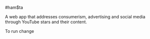 #ham$ta

A web app that addresses consumerism, advertising and social media through YouTube stars and their content.

To run change 